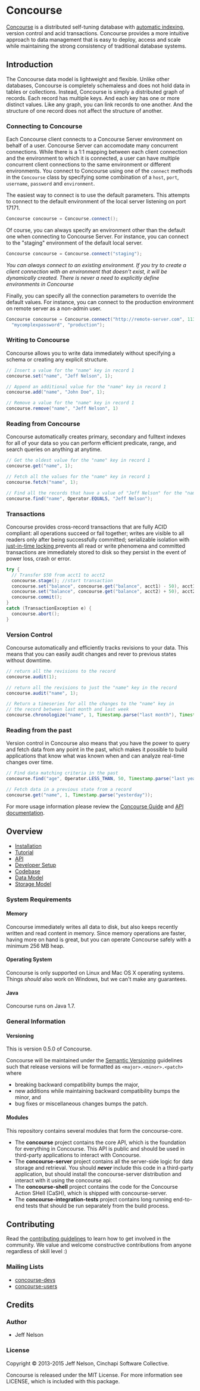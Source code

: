 # Concourse

[Concourse](http://concoursedb.com) is a distributed self-tuning database with [automatic indexing](http://concoursedb.com/blog/index-all-the-things/), version control and acid transactions. Concourse provides a more intuitive approach to data management that is easy to deploy, access and scale while maintaining the strong consistency of traditional database systems.

## Introduction
The Concourse data model is lightweight and flexible. Unlike other databases, Concourse is completely schemaless and does not hold data in tables or collections. Instead, Concourse is simply a distributed graph of records. Each record has multiple keys. And each key has one or more distinct values. Like any graph, you can link records to one another. And the structure of one record does not affect the structure of another.
### Connecting to Concourse
Each Concourse client connects to a Concourse Server environment on behalf of a user. Concourse Server can accomodate many concurrent connections. While there is a 1:1 mapping between each client connection and the environment to which it is connected, a user can have multiple concurrent client connections to the same environment or different environments. You connect to Concourse using one of the `connect` methods in the `Concourse` class by specifying some combination of a `host`, `port`, `username`, `password` and `environment`. 

The easiest way to connect is to use the default parameters. This attempts to connect to the default environment of the local server listening on port 17171.
```java
Concourse concourse = Concourse.connect();
```

Of course, you can always specify an environment other than the default one when connecting to Concourse Server. For instance, you can connect to the "staging" environment of the default local server.
```java
Concourse concourse = Concourse.connect("staging");
```
*You can always connect to an existing environment. If you try to create a client connection with an environment that doesn't exist, it will be dynamically created. There is never a need to explicitly define environments in Concourse*

Finally, you can specify all the connection parameters to override the default values. For instance, you can connect to the production environment on remote server as a non-admin user.
```java
Concourse concourse = Concourse.connect("http://remote-server.com", 11345, "myusername", 
  "mycomplexpassword", "production");
```

### Writing to Concourse
Concourse allows you to write data immediately without specifying a schema or creating any explicit structure.
```java
// Insert a value for the "name" key in record 1
concourse.set("name", "Jeff Nelson", 1);

// Append an additional value for the "name" key in record 1
concourse.add("name", "John Doe", 1);

// Remove a value for the "name" key in record 1
concourse.remove("name", "Jeff Nelson", 1)
```

### Reading from Concourse
Concourse automatically creates primary, secondary and fulltext indexes for all of your data so you can perform efficient predicate, range, and search queries on anything at anytime.
```java
// Get the oldest value for the "name" key in record 1
concourse.get("name", 1);

// Fetch all the values for the "name" key in record 1
concourse.fetch("name", 1);

// Find all the records that have a value of "Jeff Nelson" for the "name" key
concourse.find("name", Operator.EQUALS, "Jeff Nelson");
```

### Transactions
Concourse provides cross-record transactions that are fully ACID compliant: all operations succeed or fail together; writes are visible to all readers only after being successfully committed; serializable isolation with [just-in-time locking ](http://concoursedb.com/blog/just-in-time-locking/) prevents all read or write phenomena and committed transactions are immediately stored to disk so they persist in the event of power loss, crash or error.
```java
try {
  // Transfer $50 from acct1 to acct2
  concourse.stage(); //start transaction
  concourse.set("balance", concourse.get("balance", acct1) - 50), acct1);
  concourse.set("balance", concourse.get("balance", acct2) + 50), acct2);
  concourse.commit();
}
catch (TransactionException e) {
  concourse.abort();
}
```

### Version Control
Concourse automatically and efficiently tracks revisions to your data. This means that you can easily audit changes and rever to previous states without downtime.
```java
// return all the revisions to the record
concourse.audit(1);

// return all the revisions to just the "name" key in the record
concourse.audit("name", 1);

// Return a timeseries for all the changes to the "name" key in 
// the record between last month and last week
concourse.chronologize("name", 1, Timestamp.parse("last month"), Timestamp.parse("last week"));
```

### Reading from the past
Version control in Concourse also  means that you have the power to query and fetch data from any point in the past, which makes it  possible to build applications that know what was known when and can analyze real-time changes over time.
```java
// Find data matching criteria in the past
concourse.find("age", Operator.LESS_THAN, 50, Timestamp.parse("last year"));

// Fetch data in a previous state from a record
concourse.get("name", 1, Timestamp.parse("yesterday"));
```

For more usage information please review the [Concourse Guide](http://concoursedb.com/guide) and [API documentation](concourse/README.md).

## Overview
* [Installation](http://concoursedb.com/guide/installation)
* [Tutorial](http://concoursedb.com/guide/tutorial)
* [API](concourse/README.md)
* [Developer Setup](https://cinchapi.atlassian.net/wiki/display/CON/Concourse+Dev+Setup)
* [Codebase](http://concoursedb.com/guide/the-codebase)
* [Data Model](http://concoursedb.com/guide/data-model/)
* [Storage Model](http://concoursedb.com/guide/storage-model/)

### System Requirements

#### Memory
Concourse immediately writes all data to disk, but also keeps recently written and read content in memory. Since memory operations are faster, having more on hand is great, but you can operate Concourse safely with a minimum 256 MB heap.

#### Operating System
Concourse is only supported on Linux and Mac OS X operating systems. Things _should_ also work on Windows, but we can't make any guarantees.

#### Java
Concourse runs on Java 1.7.

### General Information

#### Versioning

This is version 0.5.0 of Concourse.

Concourse will be maintained under the [Semantic Versioning](http://semver.org)
guidelines such that release versions will be formatted as `<major>.<minor>.<patch>`
where

* breaking backward compatibility bumps the major,
* new additions while maintaining backward compatibility bumps the minor, and
* bug fixes or miscellaneous changes bumps the patch.

#### Modules
This repository contains several modules that form the concourse-core.

* The **concourse** project contains the core API, which is the foundation for everything in Concourse. This API is public and should be used in third-party applications to interact with Concourse.
* The **concourse-server** project contains all the server-side logic for data storage and retrieval. You should __*never*__ include this code in a third-party application, but should install the concourse-server distribution and interact with it using the concourse api.
* The **concourse-shell** project contains the code for the Concourse Action SHell (CaSH), which is shipped with concourse-server.
* The **concourse-integration-tests** project contains long running end-to-end tests that should be run separately from the build process.

## Contributing
Read the [contributing guidelines](CONTRIBUTING.md) to learn how to get involved in the community. We value and welcome constructive contributions from anyone regardless of skill level :)

### Mailing Lists

* [concourse-devs](https://groups.google.com/forum/#!forum/concourse-devs)
* [concourse-users](https://groups.google.com/forum/#!forum/concourse-users)


## Credits
### Author

* Jeff Nelson

### License

Copyright © 2013-2015 Jeff Nelson, Cinchapi Software Collective.

Concourse is released under the MIT License. For more information see LICENSE, which is included with this package.


